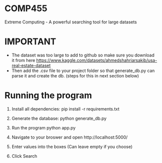 # COMP455
Extreme Computing - A powerful searching tool for large datasets

# IMPORTANT
- The dataset was too large to add to github so make sure you download it from here
    https://www.kaggle.com/datasets/ahmedshahriarsakib/usa-real-estate-dataset
- Then add the .csv file to your project folder so that generate_db.py can parse it and create the db. (steps for this in next section below)

# Running the program

1. Install all dependencies:
    pip install -r requirements.txt 

2. Generate the database:
     python generate_db.py

3. Run the program
    python app.py

4. Navigate to your broswer and open http://localhost:5000/

5. Enter values into the boxes (Can leave empty if you choose)

6. Click Search